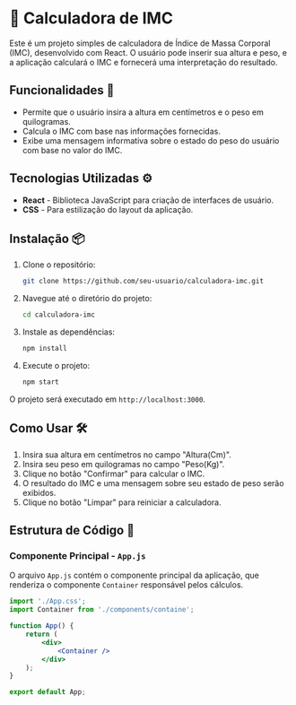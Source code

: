 # 📏 Calculadora de IMC

Este é um projeto simples de calculadora de Índice de Massa Corporal (IMC), desenvolvido com React. O usuário pode inserir sua altura e peso, e a aplicação calculará o IMC e fornecerá uma interpretação do resultado.

## Funcionalidades 🌟

- Permite que o usuário insira a altura em centímetros e o peso em quilogramas.
- Calcula o IMC com base nas informações fornecidas.
- Exibe uma mensagem informativa sobre o estado do peso do usuário com base no valor do IMC.

## Tecnologias Utilizadas ⚙️

- **React** - Biblioteca JavaScript para criação de interfaces de usuário.
- **CSS** - Para estilização do layout da aplicação.

## Instalação 📦

1. Clone o repositório:
    ```bash
    git clone https://github.com/seu-usuario/calculadora-imc.git
    ```

2. Navegue até o diretório do projeto:
    ```bash
    cd calculadora-imc
    ```

3. Instale as dependências:
    ```bash
    npm install
    ```

4. Execute o projeto:
    ```bash
    npm start
    ```

O projeto será executado em `http://localhost:3000`.

## Como Usar 🛠️

1. Insira sua altura em centímetros no campo "Altura(Cm)".
2. Insira seu peso em quilogramas no campo "Peso(Kg)".
3. Clique no botão "Confirmar" para calcular o IMC.
4. O resultado do IMC e uma mensagem sobre seu estado de peso serão exibidos.
5. Clique no botão "Limpar" para reiniciar a calculadora.

## Estrutura de Código 📁

### Componente Principal - `App.js`

O arquivo `App.js` contém o componente principal da aplicação, que renderiza o componente `Container` responsável pelos cálculos.

```jsx
import './App.css';
import Container from './components/containe';

function App() {
    return (
        <div>
            <Container />
        </div>
    );
}

export default App;
